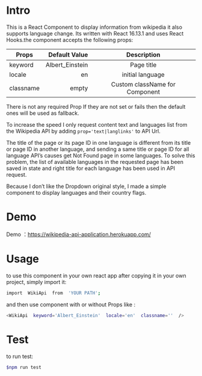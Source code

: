 # Intro

This is a React Component to display information from wikipedia it also supports language change.
Its written with React 16.13.1 and uses React Hooks.the component accepts the following props:

| Props     |   Default Value |          Description           |
| --------- | --------------: | :----------------------------: |
| keyword   | Albert_Einstein |           Page title           |
| locale    |              en |        initial language        |
| classname |           empty | Custom className for Component |

There is not any required Prop If they are not set or fails then the default ones will be used as fallback.

To increase the speed I only request content text and languages list from the Wikipedia API by adding `prop='text|langlinks'` to API Url.

The title of the page or its page ID in one language is different from its title or page ID in another language, and sending a same title or page ID for all language API’s causes get Not Found page in some languages. To solve this problem, the list of available languages in the requested page has been saved in state and right title for each language has been used in API request.

Because I don’t like the Dropdown original style, I made a simple component to display languages and their country flags.

# Demo

Demo ：<https://wikipedia-api-application.herokuapp.com/>

# Usage

to use this component in your own react app after copying it in your own project, simply import it:

```sh
import  WikiApi  from  'YOUR PATH';
```

and then use component with or without Props like :

```sh
<WikiApi  keyword='Albert_Einstein'  locale='en'  classname=''  />
```

# Test

to run test:

```sh
$npm run test
```
